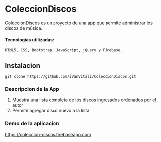 # ColeccionDiscos
ColeccionDiscos es un proyecto de una app que permite administrar los discos de música.

#### Tecnologias utilizadas:
    HTML5, CSS, Bootstrap, JavaScript, jQuery y Firebase.
    
## Instalacion
    git clone https://github.com/iVanVitali/ColeccionDiscos.git

### Descripcion de la App
   1. Muestra una lista completa de los discos ingresados ordenados por el autor
   2. Permite agregar disco nuevo a la lista
   
### Demo de la aplicacion
   https://coleccion-discos.firebaseapp.com


    
